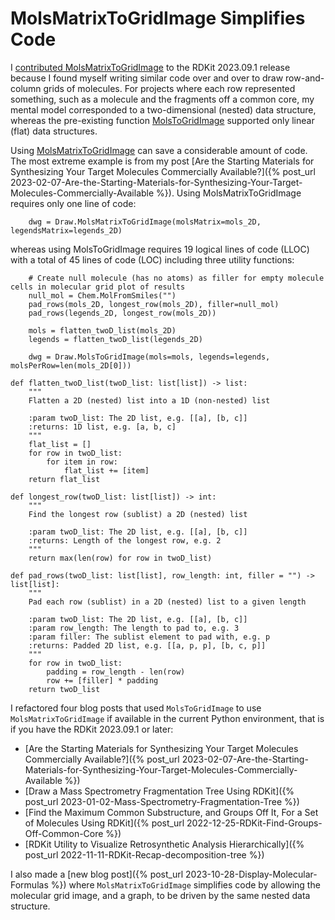 # MolsMatrixToGridImage Simplifies Code

I [contributed MolsMatrixToGridImage](https://greglandrum.github.io/rdkit-blog/posts/2023-10-25-molsmatrixtogridimage.html) to the RDKit 2023.09.1 release because I found myself writing similar code over and over to draw row-and-column grids of molecules. For projects where each row represented something, such as a molecule and the fragments off a common core, my mental model corresponded to a two-dimensional (nested) data structure, whereas the pre-existing function [MolsToGridImage](https://www.rdkit.org/docs/source/rdkit.Chem.Draw.html#rdkit.Chem.Draw.MolsToGridImage) supported only linear (flat) data structures.

Using [MolsMatrixToGridImage](https://www.rdkit.org/docs/source/rdkit.Chem.Draw.html#rdkit.Chem.Draw.MolsMatrixToGridImage) can save a considerable amount of code. The most extreme example is from my post [Are the Starting Materials for Synthesizing Your Target Molecules Commercially Available?]({% post_url 2023-02-07-Are-the-Starting-Materials-for-Synthesizing-Your-Target-Molecules-Commercially-Available %}). Using MolsMatrixToGridImage requires only one line of code:

        dwg = Draw.MolsMatrixToGridImage(molsMatrix=mols_2D, legendsMatrix=legends_2D)

whereas using MolsToGridImage requires 19 logical lines of code (LLOC) with a total of 45 lines of code (LOC) including three utility functions:

        # Create null molecule (has no atoms) as filler for empty molecule cells in molecular grid plot of results
        null_mol = Chem.MolFromSmiles("")
        pad_rows(mols_2D, longest_row(mols_2D), filler=null_mol)
        pad_rows(legends_2D, longest_row(mols_2D))

        mols = flatten_twoD_list(mols_2D)
        legends = flatten_twoD_list(legends_2D)

        dwg = Draw.MolsToGridImage(mols=mols, legends=legends, molsPerRow=len(mols_2D[0]))

    def flatten_twoD_list(twoD_list: list[list]) -> list:
        """
        Flatten a 2D (nested) list into a 1D (non-nested) list

        :param twoD_list: The 2D list, e.g. [[a], [b, c]]
        :returns: 1D list, e.g. [a, b, c]
        """
        flat_list = []
        for row in twoD_list:
            for item in row:
                flat_list += [item]
        return flat_list

    def longest_row(twoD_list: list[list]) -> int:
        """
        Find the longest row (sublist) a 2D (nested) list

        :param twoD_list: The 2D list, e.g. [[a], [b, c]]
        :returns: Length of the longest row, e.g. 2
        """
        return max(len(row) for row in twoD_list)

    def pad_rows(twoD_list: list[list], row_length: int, filler = "") -> list[list]:
        """
        Pad each row (sublist) in a 2D (nested) list to a given length

        :param twoD_list: The 2D list, e.g. [[a], [b, c]]
        :param row_length: The length to pad to, e.g. 3
        :param filler: The sublist element to pad with, e.g. p
        :returns: Padded 2D list, e.g. [[a, p, p], [b, c, p]]
        """
        for row in twoD_list:
            padding = row_length - len(row)
            row += [filler] * padding
        return twoD_list


I refactored four blog posts that used `MolsToGridImage` to use `MolsMatrixToGridImage` if available in the current Python environment, that is if you have the RDKit 2023.09.1 or later:
- [Are the Starting Materials for Synthesizing Your Target Molecules Commercially Available?]({% post_url 2023-02-07-Are-the-Starting-Materials-for-Synthesizing-Your-Target-Molecules-Commercially-Available %})
- [Draw a Mass Spectrometry Fragmentation Tree Using RDKit]({% post_url 2023-01-02-Mass-Spectrometry-Fragmentation-Tree %})
- [Find the Maximum Common Substructure, and Groups Off It, For a Set of Molecules Using RDKit]({% post_url 2022-12-25-RDKit-Find-Groups-Off-Common-Core %})
- [RDKit Utility to Visualize Retrosynthetic Analysis Hierarchically]({% post_url 2022-11-11-RDKit-Recap-decomposition-tree %})

I also made a [new blog post]({% post_url 2023-10-28-Display-Molecular-Formulas %}) where `MolsMatrixToGridImage` simplifies code by allowing the molecular grid image, and a graph, to be driven by the same nested data structure.
